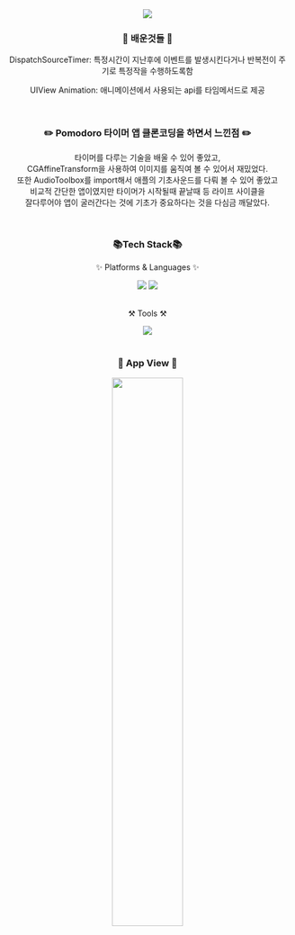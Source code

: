 <div align=center>
  <img src="https://capsule-render.vercel.app/api?type=waving&color=auto&height=200&section=header&text=POMODORO-Timer&fontSize=60" />
</div>

<div align=center>
  <h3>🧐 배운것들 🧐</h3>
  <div>
    <p>DispatchSourceTimer: 특정시간이 지난후에 이벤트를 발생시킨다거나 반복전이 주기로 특정작을 수행하도록함</p>
    <p>UIView Animation: 애니메이션에서 사용되는 api를 타임메서드로 제공</p>
  </div>
</div>

<br>

<div align=center>
  <h3>✏️ Pomodoro 타이머 앱 클론코딩을 하면서 느낀점 ✏️</h3>
  <div>
    <p>
      타이머를 다루는 기술을 배울 수 있어 좋았고,<br>
      CGAffineTransform을 사용하여 이미지를 움직여 볼 수 있어서 재밌었다.<br>
      또한 AudioToolbox를 import해서 애플의 기초사운드를 다뤄 볼 수 있어 좋았고<br>
      비교적 간단한 앱이였지만 타이머가 시작될때 끝날때 등 라이프 사이클을<br>
      잘다루어야 앱이 굴러간다는 것에 기초가 중요하다는 것을 다심금 깨달았다.
    </p>
  </div>
</div>

<br>

<div align=center>
  <h3>📚Tech Stack📚</h3>
  <p>✨ Platforms & Languages ✨</p>
</div>
<div align=center>
  <img src="https://img.shields.io/badge/Swift-F05138?style=flat&logo=Swift&logoColor=white"/>
  <img src="https://img.shields.io/badge/Storyboard-F05138?style=flat&logo=Storyboard&logoColor=white"/>
</div>

<br>

<div align=center>
  <p>⚒️ Tools ⚒️</p>
</div>
<div align=center>
	<img src="https://img.shields.io/badge/Xcode-147EFB?style=flat&logo=Xcode&logoColor=white"/>
</div>

<br>

<div align=center>
<h3>📱 App View 📱</h3>
  <img style="width:50%" src="" />
</div>
